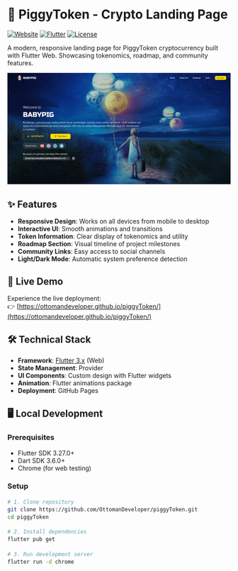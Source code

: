# 🐷 PiggyToken - Crypto Landing Page

[![Website](https://img.shields.io/badge/Visit-Live%20Site-brightgreen)](https://ottomandeveloper.github.io/piggyToken/)
[![Flutter](https://img.shields.io/badge/Built%20with-Flutter-02569B?logo=flutter)](https://flutter.dev)
[![License](https://img.shields.io/badge/License-MIT-blue.svg)](LICENSE)

A modern, responsive landing page for PiggyToken cryptocurrency built with Flutter Web. Showcasing tokenomics, roadmap, and community features.

![PiggyToken Screenshot](landing_page_image.png)

## ✨ Features

- **Responsive Design**: Works on all devices from mobile to desktop
- **Interactive UI**: Smooth animations and transitions
- **Token Information**: Clear display of tokenomics and utility
- **Roadmap Section**: Visual timeline of project milestones
- **Community Links**: Easy access to social channels
- **Light/Dark Mode**: Automatic system preference detection

## 🚀 Live Demo

Experience the live deployment:  
👉 [https://ottomandeveloper.github.io/piggyToken/](https://ottomandeveloper.github.io/piggyToken/)

## 🛠️ Technical Stack

- **Framework**: [Flutter 3.x](https://flutter.dev) (Web)
- **State Management**: Provider
- **UI Components**: Custom design with Flutter widgets
- **Animation**: Flutter animations package
- **Deployment**: GitHub Pages

## 🖥️ Local Development

### Prerequisites

- Flutter SDK 3.27.0+
- Dart SDK 3.6.0+
- Chrome (for web testing)

### Setup

```bash
# 1. Clone repository
git clone https://github.com/OttomanDeveloper/piggyToken.git
cd piggyToken

# 2. Install dependencies
flutter pub get

# 3. Run development server
flutter run -d chrome
```

